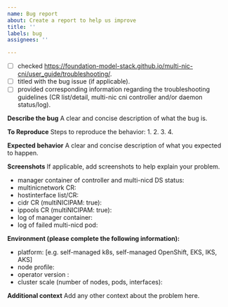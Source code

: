 ```yaml
---
name: Bug report
about: Create a report to help us improve
title: ''
labels: bug
assignees: ''

---
```


- [ ] checked https://foundation-model-stack.github.io/multi-nic-cni/user_guide/troubleshooting/.
- [ ] titled with the bug issue (if applicable).
- [ ] provided corresponding information regarding the troubleshooting guidelines (CR list/detail, multi-nic cni controller and/or daemon status/log).

**Describe the bug**
A clear and concise description of what the bug is.

**To Reproduce**
Steps to reproduce the behavior:
1. 
2. 
3. 
4. 

**Expected behavior**
A clear and concise description of what you expected to happen.

**Screenshots**
If applicable, add screenshots to help explain your problem.
 - manager container of controller and multi-nicd DS status:
 - multinicnetwork CR:
 - hostinterface list/CR:
 - cidr CR (multiNICIPAM: true):
 - ippools CR (multiNICIPAM: true):
 - log of manager container: 
 - log of failed multi-nicd pod: 

**Environment (please complete the following information):**
 - platform: [e.g. self-managed k8s, self-managed OpenShift, EKS, IKS, AKS]
 - node profile:
 - operator version : 
 - cluster scale (number of nodes, pods, interfaces):

**Additional context**
Add any other context about the problem here.
